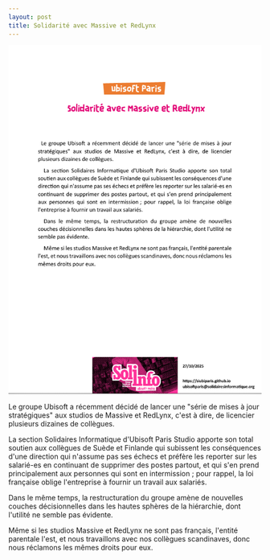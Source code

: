 ```yaml
---
layout: post
title: Solidarité avec Massive et RedLynx
---
```




![SIUbiParis](../assets/img/UbisoftParis_Affichage_060.png)


Le groupe Ubisoft a récemment décidé de lancer une "série de mises à jour stratégiques" aux studios de Massive et RedLynx, c'est à dire, de licencier plusieurs dizaines de collègues.

La section Solidaires Informatique d'Ubisoft Paris Studio apporte son total soutien aux collègues de Suède et Finlande qui subissent les conséquences d'une direction qui n'assume pas ses échecs et préfère les reporter sur les salarié-es en continuant de supprimer des postes partout, et qui s'en prend principalement aux personnes qui sont en intermission ; pour rappel, la loi française oblige l'entreprise à fournir un travail aux salariés.

Dans le même temps, la restructuration du groupe amène de nouvelles couches décisionnelles dans les hautes sphères de la hiérarchie, dont l'utilité ne semble pas évidente.

Même si les studios Massive et RedLynx ne sont pas français, l'entité parentale l'est, et nous travaillons avec nos collègues scandinaves, donc nous réclamons les mêmes droits pour eux.

